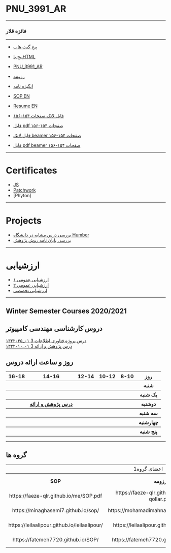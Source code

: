 # PNU_3991_AR
---------
### فائزه قلار
 
------------------
- [پیج گیت هاب](https://github.com/faeze-qlr/me)
- [پیج باHTML](https://faeze-qlr.github.io/me/)
- [PNU_3991_AR](https://github.com/faeze-qlr/PNU_3991_AR/)
- [رزومه](https://faeze-qlr.github.io/me/resume-both.pdf)
- [انگیزه نامه](https://faeze-qlr.github.io/me/SOP-fa.pdf)
- [SOP EN](https://faeze-qlr.github.io/me/SOP.pdf)
- [Resume EN](https://faeze-qlr.github.io/me/resume-both.pdf)

- [فایل لاتک صفحات ۱۵۴-۱۵۶](https://github.com/faeze-qlr/me/blob/main/b-154-156.qlr.tex)
- [فایل pdf صفحات ۱۵۴-۱۵۶](https://faeze-qlr.github.io/me/b154-156.qlr.pdf)
- [فایل لاتک beamer صفحات ۱۵۴-۱۵۶](https://github.com/faeze-qlr/me/blob/main/p154-165(qlr)beamer.tex)
- [فایل pdf beamer صفحات ۱۵۴-۱۵۶](https://faeze-qlr.github.io/me/154-156(qlr)beamer.pdf)
------------------
# Certificates

- [JS](https://faeze-qlr.github.io/me/JS.pdf)
- [Patchwork](http://jlord.us/patchwork/)
- [Phyton]

------------------

# Projects

- [بررسی درس مشابه در دانشگاه Humber ](https://faeze-qlr.github.io/me/Research%20-qlr.pdf)
- [بررسی پایان نامه روش پژوهش ](https://faeze-qlr.github.io/me/پایان%20نامه%20روش%20پژوهش.pdf)

------------------

# ارزشیابی

- [ارزشبابی عمومی ۱](https://github.com/faeze-qlr/me/blob/main/XX_CV_CheckList_AR_3991-qlr.pdf)
- [ارزشبابی عمومی ۲](https://faeze-qlr.github.io/me/XX_GeneralSection_CheckList_AR_3991-qlr.pdf)
- [ارزشبابی تخصصی](https://faeze-qlr.github.io/me/FQ_ResearchAndPresentationMethods_CheckList_AR_3991.pdf)
------------------
## Winter Semester Courses 2020/2021

## دروس کارشناسی مهندسی کامپیوتر

[۱۳۲۲۰۳۵_۰۱ درس پروژه فتاوری اطلاعات	3](https://github.com/faeze-qlr/PNU_3991_AR/tree/main/project)
<br>
[۱۳۲۲۰۱۰_۰۱	درس پژوهش و ارائه	3](https://github.com/faeze-qlr/PNU_3991_AR/tree/main/pazhuhesh)
<br>

## روز و ساعت ارائه دروس

<table style="width:100%">
  <tr>
    <th >16-18</th>
    <th >14-16</th>
    <th >12-14</th>
    <th>10-12</th>
    <th>8-10</th>
    <th>روز</th>
  </tr>
  <tr>
    <th ></th>
    <th ></th>
    <th ></th>
    <th></th>
    <th></th>
    <th>شنبه</th>
  </tr>
   <tr>
    <th ></th>
    <th ></th>
    <th></th>
    <th></th>
    <th ></th>
    <th>یک شنبه</th>
  </tr>
   <tr>
     <th ></th>
     <th ><a  href="https://github.com/faeze-qlr/PNU_3991_AR/tree/main/pazhuhesh">درس پژوهش و ارائه</a></th>
     <th></th>
     <th></th>
    <th ></th>   
    <th>دوشنبه</th>
  </tr>
   <tr>
    <th ></th>
    <th ></th>
    <th></th>
    <th></th>
    <th ></th>
    <th>سه شنبه</th>
  </tr>
   <tr>
    <th ></th>
    <th ></th>
    <th></th>
    <th></th>
     <th ></th>
    <th>چهارشنبه</th>
  </tr>
   <tr>
    <th ></th>
     <th ></th>
     <th ></th>
     <th></th>
    <th></th>
    <th>پنج شنبه</th>
  </tr>
</table>

-------------------
## گروه ها


<table style="width:100%">

<tr>
<td colspan="6" align="center">اعضای گروه1</td>
</tr>

<tr>
 <th  align="center">SOP</th>
 <th  align="center">رزومه</th>
 <th  align="center">نام/نام خانوادگی</th>
 <th  align="center">شماره دانشجویی</th>
 <th  align="center">ردیف</th>
 </tr>
 
 <tr>
 <td  align="center">https://faeze-qlr.github.io/me/SOP.pdf</td>
 <td  align="center">https://faeze-qlr.github.io/me/faeze-qollar.pdf</td>
 <td  align="center">فائزه قلار</td>
 <td  align="center">963953207</td>
 <td align="center">1</td>
 </tr>
 
 <tr>
 <td  align="center">https://minaghasemi7.github.io/sop/</td>
 <td  align="center">https://mohamadimahnaz.github.io/resome/</td>
 <td  align="center">مینا قاسمی</td>
 <td  align="center">963930469</td>
 <td align="center">2</td>
 </tr>
 
 <tr>
 <td  align="center">https://leilaalipour.github.io/leilaalipour/</td>
 <td  align="center">https://leilaalipour.github.io/leilaalipour/</td>
 <td  align="center">لیلا علی پور</td>
 <td  align="center">963924448</td>
 <td align="center">3</td>
 </tr>
 
 <tr>
 <td  align="center">https://fatemeh7720.github.io/SOP/</td>
 <td  align="center">https://fatemeh7720.github.io/RESUME/</td>
 <td  align="center">فاطمه ایرانی</td>
 <td  align="center">963769777</td>
 <td align="center">4</td>
 </tr>
 
 
</table>

